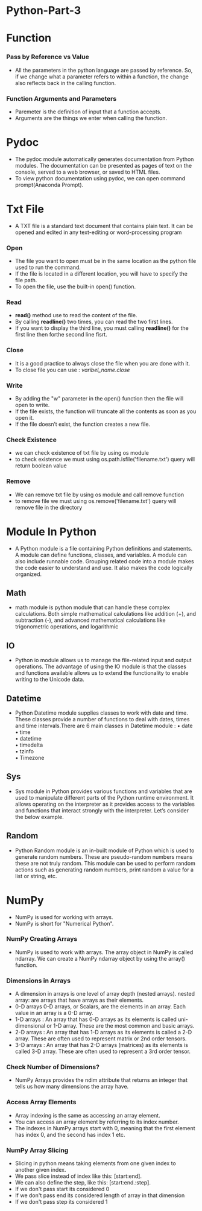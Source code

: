 # Python-Part-3
# Function
### Pass by Reference vs Value
- All the parameters in the python language are passed by reference. So, if we change what a parameter refers to within a function, the change also reflects back in the calling function.
### Function Arguments and Parameters
- Paremeter is the definition of input that a function accepts.
- Arguments are the things we enter when calling the function.

# Pydoc
- The pydoc module automatically generates documentation from Python modules. The documentation can be presented as pages of text on the console, served to a web browser, or saved to HTML files.
- To view python documentation using pydoc, we can open command prompt(Anaconda Prompt).

# Txt File
- A TXT file is a standard text document that contains plain text. It can be opened and edited in any text-editing or word-processing program

### Open
- The file you want to open must be in the same location as the python file used to run the command.
- If the file is located in a different location, you will have to specify the file path.
- To open the file, use the built-in open() function.

### Read
- **read()** method use to read the content of the file.
- By calling **readline()** two times, you can read the two first lines.
- If you want to display the third line, you must calling **readline()** for the first line then forthe second line fisrt.

### Close
-	It is a good practice to always close the file when you are done with it.
-	To close file you can use : _varibel_name.close_

### Write
- By adding the "w" parameter in the open() function then the file will open to write.
- If the file exists, the function will truncate all the contents as soon as you open it.
- If the file doesn’t exist, the function creates a new file.

### Check Existence
- we can check existence of txt file by using os module
- to check existence we must using os.path.isfile('filename.txt') query will return boolean value

### Remove
- We can remove txt file by using os module and call remove function
- to remove file we must using os.remove('filename.txt') query will remove file in the directory

# Module In Python
- A Python module is a file containing Python definitions and statements. A module can define functions, classes, and variables. A module can also include runnable code. Grouping related code into a module makes the code easier to understand and use. It also makes the code logically organized.
## Math
- math module is python module that can handle these complex calculations. Both simple mathematical calculations like addition (+), and subtraction (-), and advanced mathematical calculations like trigonometric operations, and logarithmic
## IO
- Python io module allows us to manage the file-related input and output operations. The advantage of using the IO module is that the classes and functions available allows us to extend the functionality to enable writing to the Unicode data.
## Datetime
- Python Datetime module supplies classes to work with date and time. These classes provide a number of functions to deal with dates, times and time intervals.There are 6 main classes in Datetime module :
•	date <br />
•	time <br />
•	datetime <br />
•	timedelta <br />
•	tzinfo <br />
•	Timezone <br />
## Sys
- Sys module in Python provides various functions and variables that are used to manipulate different parts of the Python runtime environment. It allows operating on the interpreter as it provides access to the variables and functions that interact strongly with the interpreter. Let’s consider the below example.
## Random
- Python Random module is an in-built module of Python which is used to generate random numbers. These are pseudo-random numbers means these are not truly random. This module can be used to perform random actions such as generating random numbers, print random a value for a list or string, etc.

# NumPy
- NumPy is used for working with arrays.
- NumPy is short for "Numerical Python".

### NumPy Creating Arrays
- NumPy is used to work with arrays. The array object in NumPy is called ndarray.
We can create a NumPy ndarray object by using the array() function.

### Dimensions in Arrays
- A dimension in arrays is one level of array depth (nested arrays). 
nested array: are arrays that have arrays as their elements.
- 0-D arrays
0-D arrays, or Scalars, are the elements in an array. Each value in an array is a 0-D array.
- 1-D arrays : An array that has 0-D arrays as its elements is called uni-dimensional or 1-D array. These are the most common and basic arrays.
- 2-D arrays : An array that has 1-D arrays as its elements is called a 2-D array. These are often used to represent matrix or 2nd order tensors.
- 3-D arrays : An array that has 2-D arrays (matrices) as its elements is called 3-D array. These are often used to represent a 3rd order tensor.

### Check Number of Dimensions?
- NumPy Arrays provides the ndim attribute that returns an integer that tells us how many dimensions the array have.

### Access Array Elements
- Array indexing is the same as accessing an array element.
- You can access an array element by referring to its index number.
- The indexes in NumPy arrays start with 0, meaning that the first element has index 0, and the second has index 1 etc.

### NumPy Array Slicing
- Slicing in python means taking elements from one given index to another given index.
- We pass slice instead of index like this: [start:end].
- We can also define the step, like this: [start:end.:step]. 
- If we don't pass start its considered 0
- If we don't pass end its considered length of array in that dimension
- If we don't pass step its considered 1
